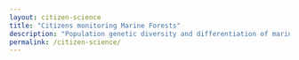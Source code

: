 ```yaml
---
layout: citizen-science
title: "Citizens monitoring Marine Forests"
description: "Population genetic diversity and differentiation of marine forests."
permalink: /citizen-science/
---
```

